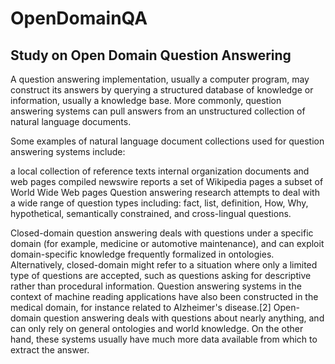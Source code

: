 # OpenDomainQA

## Study on Open Domain Question Answering

A question answering implementation, usually a computer program, may construct its answers by querying a structured database of knowledge or information, usually a knowledge base. More commonly, question answering systems can pull answers from an unstructured collection of natural language documents.

Some examples of natural language document collections used for question answering systems include:

a local collection of reference texts
internal organization documents and web pages
compiled newswire reports
a set of Wikipedia pages
a subset of World Wide Web pages
Question answering research attempts to deal with a wide range of question types including: fact, list, definition, How, Why, hypothetical, semantically constrained, and cross-lingual questions.

Closed-domain question answering deals with questions under a specific domain (for example, medicine or automotive maintenance), and can exploit domain-specific knowledge frequently formalized in ontologies. Alternatively, closed-domain might refer to a situation where only a limited type of questions are accepted, such as questions asking for descriptive rather than procedural information. Question answering systems in the context of machine reading applications have also been constructed in the medical domain, for instance related to Alzheimer's disease.[2]
Open-domain question answering deals with questions about nearly anything, and can only rely on general ontologies and world knowledge. On the other hand, these systems usually have much more data available from which to extract the answer.
